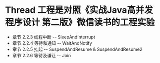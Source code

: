 # Thread 工程是对照《实战Java高并发程序设计 第二版》微信读书的工程实验

* 章节 2.2.3 线程中断 -- SleepAndInterrupt
* 章节 2.2.4 等待和通知 -- WaitAndNotify
* 章节 2.2.5 挂起 -- SuspendAndResume & SuspendAndResume2
* 章节 2.2.6 等待及谦让 -- Join